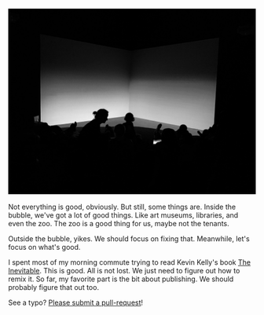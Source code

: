 ![](images/IMG_0957.jpg)

Not everything is good, obviously. But still, some things are. Inside the bubble, we've got a lot of good things. Like art museums, libraries, and even the zoo. The zoo is a good thing for us, maybe not the tenants.

Outside the bubble, yikes. We should focus on fixing that.  Meanwhile, let's focus on what's good.

I spent most of my morning commute trying to read Kevin Kelly's book [The Inevitable](https://www.amazon.com/Inevitable-Understanding-Technological-Forces-Future/dp/0525428089). This is good. All is not lost. We just need to figure out how to remix it. So far, my favorite part is the bit about publishing. We should probably figure that out too.

See a typo? [Please submit a pull-request](https://github.com/micahwalter/blogs-005-some-things-are-good)!